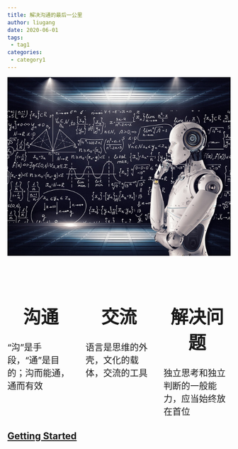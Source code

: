 ```yaml
---
title: 解决沟通的最后一公里
author: liugang
date: 2020-06-01
tags:
 - tag1
categories:
 - category1
---
```


<Boxx  changeTime="5000"/>  

<div class="flex flex-center">
<img src="./assets/images/index/technology.jpg"></img>
</div>


<div class="flex">
<div class="flex-item">
  <h1 class="title ">沟通</h1>
  <div>“沟”是手段，“通”是目的；沟而能通，通而有效</div>
</div>

<div class="flex-item">
  <h1 class="title">交流</h1>
  <div>语言是思维的外壳，文化的载体，交流的工具
</div>
</div>

<div class="flex-item">
  <h1 class="title">解决问题</h1>
  <div>独立思考和独立判断的一般能力，应当始终放在首位
</div>
</div>
</div>


## [Getting Started](/word/data-visualization.html)

<style scoped>
.flex {
  display:flex;
  font-size:20px;
  justify-content: space-between;
}

.flex-center{
  justify-content:center
}

.flex-item{
  margin-top:50px !important;
  width:30%
}

.title{
  text-align:center;
}
</style>
